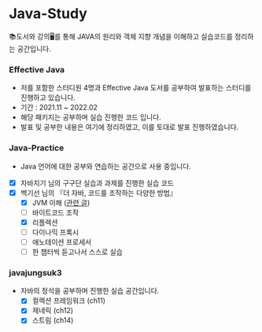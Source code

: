 # Java-Study
📚도서와 강의🖥️를 통해 JAVA의 원리와 객체 지향 개념을 이해하고 실습코드를 정리하는 공간입니다.

### Effective Java
- 저를 포함한 스터디원 4명과 Effective Java 도서를 공부하여 발표하는 스터디를 진행하고 있습니다.
- 기간 : 2021.11 ~ 2022.02
- 해당 패키지는 공부하며 실습 진행한 코드 입니다.
- 발표 및 공부한 내용은 여기에 정리하였고, 이를 토대로 발표 진행하였습니다.

### Java-Practice
- Java 언어에 대한 공부와 연습하는 공간으로 사용 중입니다.
- [X] 자바지기 님의 구구단 실습과 과제를 진행한 실습 코드
- [X] 백기선 님의 『더 자바, 코드를 조작하는 다양한 방법』
  - [X] JVM 이해   ([관련 글](https://thisisprogrammingworld.tistory.com/174))
  - [ ] 바이트코드 조작
  - [X] 리플렉션
  - [ ] 다이나믹 프록시
  - [ ] 애노테이션 프로세서
  - [ ] 한 챕터씩 듣고나서 스스로 실습
  
### javajungsuk3
- 자바의 정석을 공부하며 진행한 실습 공간입니다.
  - [X] 컬렉션 프레임워크 (ch11)
  - [X] 제네릭  (ch12)
  - [X] 스트림  (ch14)
